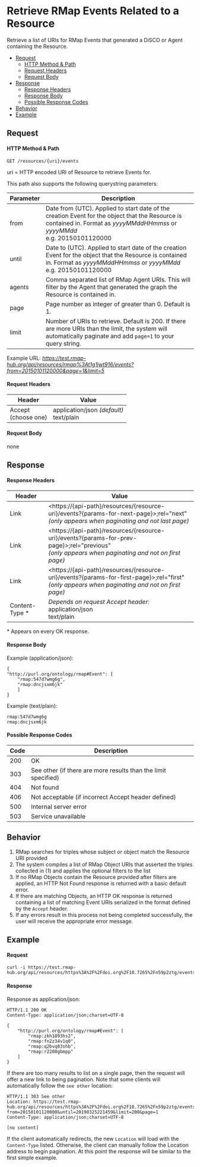 # Retrieve RMap Events Related to a Resource
Retrieve a list of URIs for RMap Events that generated a DiSCO or Agent containing the Resource.

* [Request](#request)
  * [HTTP Method & Path](#http-method--path)
  * [Request Headers](#request-headers)
  * [Request Body](#request-body)
* [Response](#response)
  * [Response Headers](#response-headers)
  * [Response Body](#response-body)
  * [Possible Response Codes](#possible-response-codes)
* [Behavior](#behavior)
* [Example](#example)

## Request

#### HTTP Method & Path
```
GET /resources/{uri}/events
```
uri = HTTP encoded URI of Resource to retrieve Events for.

This path also supports the following querystring parameters:

| Parameter| Description |
|------|----|
| from | Date from (UTC). Applied to start date of the creation Event for the object that the Resource is contained in. Format as _yyyyMMddHHmmss_ or _yyyyMMdd_ <br>e.g. 20150101120000|
|until | Date to (UTC). Applied to start date of the creation Event for the object that the Resource is contained in. Format as _yyyyMMddHHmmss_ or _yyyyMMdd_ <br>e.g. 20150101120000|
|agents| Comma separated list of RMap Agent URIs. This will filter by the Agent that generated the graph the Resource is contained in.|
| page | Page number as integer of greater than 0. Default is 1.|
| limit | Number of URIs to retrieve. Default is 200. If there are more URIs than the limit, the system will automatically paginate and add `page=1` to your query string.

Example URL: _https://test.rmap-hub.org/api/resources/rmap%3At1g1jwt916/events?from=20150101120000&page=1&limit=5_

#### Request Headers
| Header | Value |
|---------|------|
| Accept <br> (choose one) | application/json _(default)_<br>text/plain|
 
#### Request Body
none

## Response
#### Response Headers
| Header | Value |
|---------|------|
| Link | &#60;https://{api-path}/resources/{resource-uri}/events?{params-for-next-page}>;rel="next"<br>_(only appears when paginating and not last page)_ |
| Link | &#60;https://{api-path}/resources/{resource-uri}/events?{params-for-prev-page}>;rel="previous" <br>_(only appears when paginating and not on first page)_ |
|Link| &#60;https://{api-path}/resources/{resource-uri}/events?{params-for-first-page}>;rel="first" <br>_(only appears when paginating and not on first page)_ |
| Content-Type * | _Depends on request Accept header:_<br>application/json<br>text/plain |

\* Appears on every OK response.

#### Response Body
Example (application/json):
```
{
"http://purl.org/ontology/rmap#Event": [
    "rmap:547d7wmg6g",
    "rmap:dncjsxm6jk"
    ]
}
```
Example (text/plain):
```
rmap:547d7wmg6g
rmap:dncjsxm6jk
```

#### Possible Response Codes
| Code| Description |
|---------|------|
| 200| OK|
| 303 | See other (if there are more results than the limit specified) |
| 404| Not found |
| 406| Not acceptable (if incorrect Accept header defined) |
| 500| Internal server error|
| 503| Service unavailable|

## Behavior
1.  RMap searches for triples whose subject or object match the Resource URI provided
2. The system compiles a list of RMap Object URIs that asserted the triples collected in (1) and applies the optional filters to the list
3. If no RMap Objects contain the Resource provided after filters are applied, an HTTP Not Found response is returned with a basic default error.
4. If there are matching Objects, an HTTP OK response is returned containing a list of matching Event URIs serialized in the format defined by the `Accept` header.
5. If any errors result in this process not being completed successfully, the user will receive the appropriate error message.

## Example

#### Request
```
curl -i https://test.rmap-hub.org/api/resources/https%3A%2F%2Fdoi.org%2F10.7265%2Fn59p2ztg/events
```

#### Response
Response as application/json:
```
HTTP/1.1 200 OK
Content-Type: application/json;charset=UTF-8

{
    "http://purl.org/ontology/rmap#Event": [
        "rmap:zkh1893hs2",
        "rmap:fn2z34v1q0",
        "rmap:q2bvq83shb",
        "rmap:r2280gbmpp"
    ]
}
```
If there are too many results to list on a single page, then the request will offer a new link to being pagination. Note that some clients will automatically follow the `see other` location:
```
HTTP/1.1 303 See other
Location: https://test.rmap-hub.org/api/resources/https%3A%2F%2Fdoi.org%2F10.7265%2Fn59p2ztg/events?from=20150101120000&until=20190325221459&limit=200&page=1
Content-Type: application/json;charset=UTF-8

[no content]
```
If the client automatically redirects, the new `Location` will load with the `Content-Type` listed. Otherwise, the client can manually follow the Location address to begin pagination. At this point the response will be similar to the first simple example.
